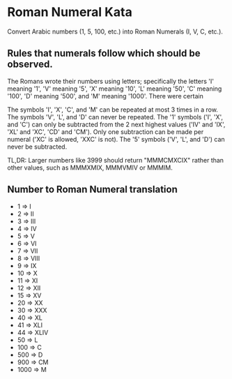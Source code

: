 Roman Numeral Kata
==================
Convert Arabic numbers (1, 5, 100, etc.) into Roman Numerals (I, V, C, etc.).

Rules that numerals follow which should be observed.
----------------------------------------------------
The Romans wrote their numbers using letters; specifically the letters 'I'
meaning '1', 'V' meaning '5', 'X' meaning '10', 'L' meaning '50', 'C' meaning
'100', 'D' meaning '500', and 'M' meaning '1000'. There were certain 

The symbols 'I', 'X', 'C', and 'M' can be repeated at most 3 times in a row. The
symbols 'V', 'L', and 'D' can never be repeated. The '1' symbols ('I', 'X', and
'C') can only be subtracted from the 2 next highest values ('IV' and 'IX', 'XL'
and 'XC', 'CD' and 'CM'). Only one subtraction can be made per numeral ('XC' is
allowed, 'XXC' is not). The '5' symbols ('V', 'L', and 'D') can never be
subtracted.

TL,DR: Larger numbers like 3999 should return "MMMCMXCIX" rather than other values,
such as MMMXMIX, MMMVMIV or MMMIM.


Number to Roman Numeral translation
-----------------------------------
- 1 => I
- 2 => II
- 3 => III
- 4 => IV
- 5 => V
- 6 => VI
- 7 => VII
- 8 => VIII
- 9 => IX
- 10 => X
- 11 => XI
- 12 => XII
- 15 => XV
- 20 => XX
- 30 => XXX
- 40 => XL
- 41 => XLI
- 44 => XLIV
- 50 => L
- 100 => C
- 500 => D
- 900 => CM
- 1000 => M
